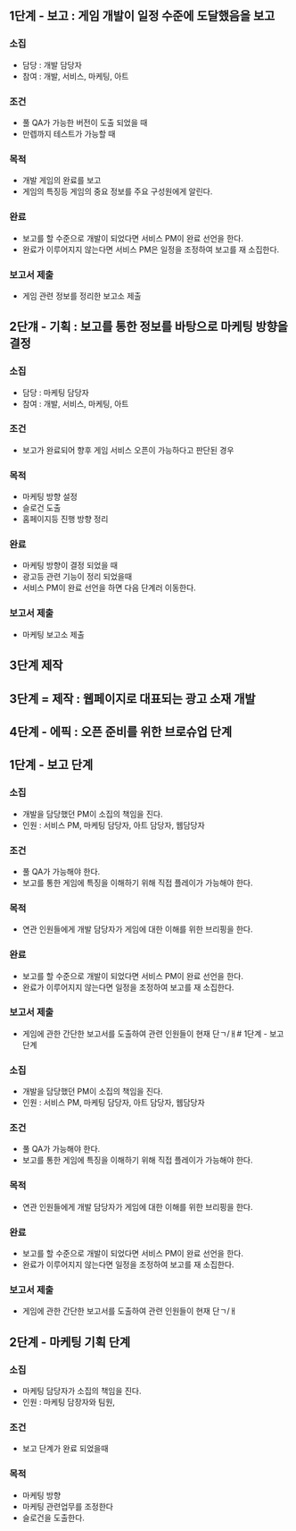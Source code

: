 ## 1단계 - 보고 : 게임 개발이 일정 수준에 도달했음을 보고

### 소집 
- 담당 : 개발 담당자
- 참여 : 개발, 서비스, 마케팅, 아트

### 조건
- 풀 QA가 가능한 버전이 도출 되었을 때
- 만렙까지 테스트가 가능할 때

### 목적
- 개발 게임의 완료를 보고
- 게임의 특징등 게임의 중요 정보를 주요 구성원에게 알린다.

### 완료
- 보고를 할 수준으로 개발이 되었다면 서비스 PM이 완료 선언을 한다.
- 완료가 이루어지지 않는다면 서비스 PM은 일정을 조정하여 보고를 재 소집한다.

### 보고서 제출
- 게임 관련 정보를 정리한 보고소 제출

## 2단걔 - 기획 : 보고를 통한 정보를 바탕으로 마케팅 방향을 결정

### 소집
- 담당 : 마케팅 담당자
- 참여 : 개발, 서비스, 마케팅, 아트

### 조건
- 보고가 완료되어 향후 게임 서비스 오픈이 가능하다고 판단된 경우

### 목적
- 마케팅 방향 설정
- 슬로건 도출
- 홈페이지등 진행 방향 정리

### 완료
- 마케팅 방향이 결정 되었을 때
- 광고등 관련 기능이 정리 되었을때
- 서비스 PM이 완료 선언을 하면 다음 단계러 이동한다.

### 보고서 제출
- 마케팅 보고소 제출

## 3단계 제작












## 3단계 = 제작 : 웹페이지로 대표되는 광고 소재 개발 
## 4단계 - 에픽 : 오픈 준비를 위한 브로슈업 단계




## 1단계 - 보고 단계

### 소집
- 개발을 담당했던 PM이 소집의 책임을 진다.
- 인원 : 서비스 PM, 마케팅 담당자, 아트 담당자, 웹담당자
 
### 조건
- 풀 QA가 가능해야 한다.
- 보고를 통한 게임에 특징을 이해하기 위해 직접 플레이가 가능해야 한다.

### 목적 
- 연관 인원들에게 개발 담당자가 게임에 대한 이해를 위한 브리핑을 한다.

### 완료 
- 보고를 할 수준으로 개발이 되었다면 서비스 PM이 완료 선언을 한다.
- 완료가 이루어지지 않는다면 일정을 조정하여 보고를 재 소집한다.

### 보고서 제출
- 게임에 관한 간단한 보고서를 도출하여 관련 인원들이 현재 단ㄱ/ㅐ# 1단계 - 보고 단계

### 소집
- 개발을 담당했던 PM이 소집의 책임을 진다.
- 인원 : 서비스 PM, 마케팅 담당자, 아트 담당자, 웹담당자
 
### 조건
- 풀 QA가 가능해야 한다.
- 보고를 통한 게임에 특징을 이해하기 위해 직접 플레이가 가능해야 한다.

### 목적 
- 연관 인원들에게 개발 담당자가 게임에 대한 이해를 위한 브리핑을 한다.

### 완료 
- 보고를 할 수준으로 개발이 되었다면 서비스 PM이 완료 선언을 한다.
- 완료가 이루어지지 않는다면 일정을 조정하여 보고를 재 소집한다.

### 보고서 제출
- 게임에 관한 간단한 보고서를 도출하여 관련 인원들이 현재 단ㄱ/ㅐ

## 2단계 - 마케팅 기획 단계
### 소집 
- 마케팅 담당자가 소집의 책임을 진다.
- 인원 : 마케팅 담장자와 팀원, 
### 조건
- 보고 단계가 완료 되었을때
### 목적
- 마케팅 방향
- 마케팅 관련업무를 조정한다
- 슬로건을 도출한다. 
 





















